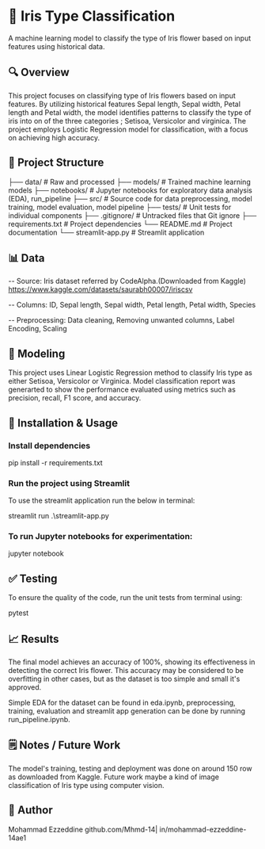 # 📘 Iris Type Classification

A machine learning model to classify the type of Iris flower based on input features using historical data.

## 🔍 Overview

This project focuses on classifying type of Iris flowers based on input features. By utilizing historical features Sepal length, Sepal width, Petal length and Petal width, the model identifies patterns to classify the type of iris into on of the three categories ; Setisoa, Versicolor and virginica. The project employs Logistic Regression model for classification, with a focus on achieving high accuracy.

## 📁 Project Structure

├── data/                # Raw and processed
├── models/              # Trained machine learning models
├── notebooks/           # Jupyter notebooks for exploratory data analysis (EDA), run_pipeline
├── src/                 # Source code for data preprocessing, model training, model evaluation, model pipeline
├── tests/               # Unit tests for individual components
├── .gitignore/          # Untracked files that Git ignore
├── requirements.txt     # Project dependencies
└── README.md            # Project documentation
└── streamlit-app.py     # Streamlit application

## 📊 Data

-- Source: Iris dataset referred by CodeAlpha.(Downloaded from Kaggle) https://www.kaggle.com/datasets/saurabh00007/iriscsv

-- Columns: ID, Sepal length, Sepal width, Petal length, Petal width, Species

-- Preprocessing: Data cleaning, Removing unwanted columns, Label Encoding, Scaling

## 🧠 Modeling

This project uses Linear Logistic Regression method to classify Iris type as either Setisoa, Versicolor or Virginica. Model classification report was generarted to show the performance evaluated using metrics such as precision, recall, F1 score, and accuracy.

## 🚀 Installation & Usage

### Install dependencies

pip install -r requirements.txt

### Run the project using Streamlit
To use the streamlit application run the below in terminal:

streamlit run .\streamlit-app.py

### To run Jupyter notebooks for experimentation:

jupyter notebook

## ✅ Testing

To ensure the quality of the code, run the unit tests from terminal using:

pytest

## 📈 Results
The final model achieves an accuracy of 100%, showing its effectiveness in detecting the correct Iris flower. This accuracy may be considered to be overfitting in other cases, but as the dataset is too simple and small it's approved.

Simple EDA for the dataset can be found in eda.ipynb, preprocessing, training, evaluation and streamlit app generation can be done by running run_pipeline.ipynb.


## 🗒️ Notes / Future Work

The model's training, testing and deployment was done on around 150 row as downloaded from Kaggle. Future work maybe a kind of image classification of Iris type using computer vision.


## 👤 Author
Mohammad Ezzeddine
github.com/Mhmd-14| in/mohammad-ezzeddine-14ae1